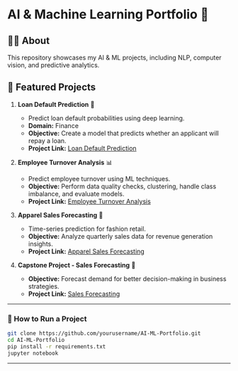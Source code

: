 # AI & Machine Learning Portfolio 🚀

## 👨‍💻 About
This repository showcases my AI & ML projects, including NLP, computer vision, and predictive analytics.

## 📌 Featured Projects
1. **Loan Default Prediction** 🏦  
   - Predict loan default probabilities using deep learning.  
   - **Domain:** Finance  
   - **Objective:** Create a model that predicts whether an applicant will repay a loan.  
   - **Project Link:** [Loan Default Prediction](./Loan-Default-Prediction/)

2. **Employee Turnover Analysis** 📊  
   - Predict employee turnover using ML techniques.  
   - **Objective:** Perform data quality checks, clustering, handle class imbalance, and evaluate models.  
   - **Project Link:** [Employee Turnover Analysis](./Employee-Turnover-Analytics/)

3. **Apparel Sales Forecasting** 👕  
   - Time-series prediction for fashion retail.  
   - **Objective:** Analyze quarterly sales data for revenue generation insights.  
   - **Project Link:** [Apparel Sales Forecasting](./Apparel-Sales-Prediction/)

4. **Capstone Project - Sales Forecasting** 📄  
   - **Objective:** Forecast demand for better decision-making in business strategies.  
   - **Project Link:** [Sales Forecasting](./Capstone-Project/)

---

### 🚀 How to Run a Project
```bash
git clone https://github.com/yourusername/AI-ML-Portfolio.git
cd AI-ML-Portfolio
pip install -r requirements.txt
jupyter notebook
```

---
